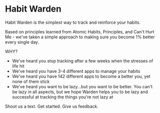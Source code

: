 # Habit Warden

Habit Warden is the simplest way to track and reinforce your habits.

Based on principles learned from Atomic Habits, Principles, and Can't Hurt Me - we've taken a simple approach to making sure you become 1% better every single day.

WHY?

* We've heard you stop tracking after a few weeks when the stresses of life hit
* We've heard you have 3-4 different apps to manage your habits
* We've heard you have 142 different apps to become a better you, yet none of them stick
* We've heard you want to be lazy...but you want to be better. You can't be lazy in all aspects, but we hope Warden helps you to be lazy and successful at tracking the things you're not lazy at

Shoot us a text. Get started. Give us feedback.
